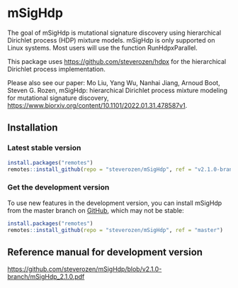 
# mSigHdp
  
The goal of mSigHdp is mutational signature discovery using 
hierarchical Dirichlet process (HDP) mixture models. mSigHdp
is only supported on Linux systems. Most users
will use the function RunHdpxParallel.

This package uses https://github.com/steverozen/hdpx for the
hierarchical Dirichlet process implementation.

Please also see our paper: 
Mo Liu, Yang Wu, Nanhai Jiang, Arnoud Boot, Steven G. Rozen,
mSigHdp: hierarchical Dirichlet process mixture modeling 
for mutational signature discovery, 
https://www.biorxiv.org/content/10.1101/2022.01.31.478587v1.


## Installation

### Latest stable version

``` r
install.packages("remotes")
remotes::install_github(repo = "steverozen/mSigHdp", ref = "v2.1.0-branch", build_vignettes = TRUE)
```

### Get the development version

To use new features in the development version, you can install mSigHdp
from the master branch on [GitHub](https://github.com/), which may not
be stable:

``` r
install.packages("remotes")
remotes::install_github(repo = "steverozen/mSigHdp", ref = "master")
```

## Reference manual for development version

<https://github.com/steverozen/mSigHdp/blob/v2.1.0-branch/mSigHdp_2.1.0.pdf>
